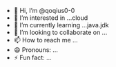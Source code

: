 - 👋 Hi, I’m @qoqius0-0
- 👀 I’m interested in ...cloud 
- 🌱 I’m currently learning ...java.jdk 
- 💞️ I’m looking to collaborate on ...
- 📫 How to reach me ...
- 😄 Pronouns: ...
- ⚡ Fun fact: ...

<!---
qoqius0-0/qoqius0-0 is a ✨ special ✨ repository because its `README.md` (this file) appears on your GitHub profile.
You can click the Preview link to take a look at your changes.
--->
